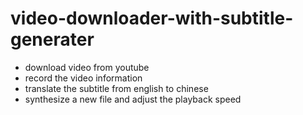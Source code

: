 # video-downloader-with-subtitle-generater
* download video from youtube
* record the video information 
* translate the subtitle from english to chinese
* synthesize a new file and adjust the playback speed